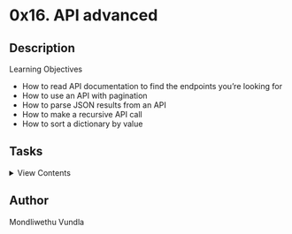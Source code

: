 # 0x16. API advanced

## Description

Learning Objectives

- How to read API documentation to find the endpoints you’re looking for
- How to use an API with pagination
- How to parse JSON results from an API
- How to make a recursive API call
- How to sort a dictionary by value

## Tasks

<details>
<summary>View Contents</summary>

### [0. How many subs?](./0-subs.py)

- Write a function that queries the Reddit API and returns the number of subscribers (not active users, total subscribers) for a given subreddit. If an invalid subreddit is given, the function should return 0.
- Requirements:

  - Prototype: `python def number_of_subscribers(subreddit)`
  - If not a valid subreddit, return 0.
  - NOTE: Invalid subreddits may return a redirect to search results. Ensure that you are not following redirects.

```
wintermancer@lapbox ~/reddit_api/project $ cat 0-main.py
```

```python
#!/usr/bin/python3
import sys

if __name__ == '__main__':
    number_of_subscribers = __import__('0-subs').number_of_subscribers
    if len(sys.argv) < 2:
        print("Please pass an argument for the subreddit to search.")
    else:
        print("{:d}".format(number_of_subscribers(sys.argv[1])))
```

```
wintermancer@lapbox ~/reddit_api/project $ python3 0-main.py programming
756024
wintermancer@lapbox ~/reddit_api/project $ python3 0-main.py this_is_a_fake_subreddit
0
```

### [1. Top Ten](./1-top_ten.py)

- Write a function that queries the Reddit API and prints the titles of the first 10 hot posts listed for a given subreddit.
- Requirements:

  - Prototype: `python def top_ten(subreddit)`
  - If not a valid subreddit, print None.
  - NOTE: Invalid subreddits may return a redirect to search results. Ensure that you are not following redirects.

```
wintermancer@lapbox ~/reddit_api/project $ cat 1-main.py
```

```python
#!/usr/bin/python3
import sys

if __name__ == '__main__':
    top_ten = __import__('1-top_ten').top_ten
    if len(sys.argv) < 2:
        print("Please pass an argument for the subreddit to search.")
    else:
        top_ten(sys.argv[1])
```

```
wintermancer@lapbox ~/reddit_api/project $ python3 1-main.py programming
Firebase founder's response to last week's "Firebase Costs increased by 7000%!"
How a 64k intro is made
HTTPS on Stack Overflow: The End of a Long Road
Spend effort on your Git commits
It's a few years old, but I just discovered this incredibly impressive video of researchers reconstructing sounds from video information alone
From the D Blog: Introspection, Introspection Everywhere
Do MVC like it’s 1979
GitHub is moving to GraphQL for v4 of their API (v3 was a REST API)
Google Bug Bounty - The 5k Error Page
PyCon 2017 Talk Videos
wintermancer@lapbox ~/reddit_api/project $ python3 1-main.py this_is_a_fake_subreddit
None
```

### [2. Recurse it!](./2-recurse.py)

- Write a recursive function that queries the Reddit API and returns a list containing the titles of all hot articles for a given subreddit. If no results are found for the given subreddit, the function should return None.
- Requirements:

  - Prototype: `python def recurse(subreddit, hot_list=[])`
  - Note: You may change the prototype, but it must be able to be called with just a subreddit supplied. AKA you can add a counter, but it must work without supplying a starting value in the main.
  - If not a valid subreddit, return None.
  - NOTE: Invalid subreddits may return a redirect to search results. Ensure that you are not following redirects.

```
wintermancer@lapbox ~/reddit_api/project $ cat 2-main.py
```

```python
#!/usr/bin/python3
import sys

if __name__ == '__main__':
    recurse = __import__('2-recurse').recurse
    if len(sys.argv) < 2:
        print("Please pass an argument for the subreddit to search.")
    else:
        result = recurse(sys.argv[1])
        if result is not None:
            print(len(result))
        else:
            print("None")
```

```
wintermancer@lapbox ~/reddit_api/project $ python3 2-main.py programming
932
wintermancer@lapbox ~/reddit_api/project $ python3 2-main.py this_is_a_fake_subreddit
None
```

### [3. Count it!](./100-count.py)

- Write a recursive function that queries the Reddit API, parses the title of all hot articles, and prints a sorted count of given keywords (case-insensitive, delimited by spaces. Javascript should count as javascript, but java should not).

- Prototype: `def count_words(subreddit, word_list)`
  - Note: You may change the prototype, but it must be able to be called with just a subreddit supplied and a list of keywords. AKA you can add a counter or anything else, but the function must work without supplying a starting value in the main.
  - Results should be printed in descending order, by the count, and if the count is the same for separate keywords, they should then be sorted alphabetically. Words with no matches should be skipped and not printed.
    Results are based on the number of times a keyword appears, not titles it appears in. ‘java java java’ counts as 3 separate occurrences of java.
  - To make life easier, ‘java.’ or ‘java!’ or ‘java\_’ should not count as ‘java’
  - If no posts match or the subreddit is invalid, print a newline.
  - NOTE: Invalid subreddits may return a redirect to search results. Ensure that you are NOT following redirects.

```
wintermancer@lapbox ~/reddit_api/project $ cat 100-main.py
```

```python
#!/usr/bin/python3
import sys

if __name__ == '__main__':
    count_words = __import__('100-count').count_words
    if len(sys.argv) < 3:
        print("Usage: {} <subreddit> <list of keywords>".format(sys.argv[0]))
        print("Ex: {} programming 'python java javascript'".format(sys.argv[0]))
    else:
        result = count_words(sys.argv[1], [x for x in sys.argv[2].split()])
```

```
wintermancer@lapbox ~/reddit_api/project $ python3 100-main.py programming 'python java javascript scala no_results_for_this_one'
java: 27
javascript: 20
python: 17
scala: 4
wintermancer@lapbox ~/reddit_api/project $ python3 100-main.py not_a_valid_subreddit 'python java javascript scala no_results_for_this_one'
wintermancer@lapbox ~/reddit_api/project $ python3 100-main.py not_a_valid_subreddit 'python java'
```

</details>


## Author
Mondliwethu Vundla
